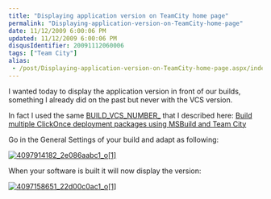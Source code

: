 ```yaml
---
title: "Displaying application version on TeamCity home page"
permalink: "Displaying-application-version-on-TeamCity-home-page"
date: 11/12/2009 6:00:06 PM
updated: 11/12/2009 6:00:06 PM
disqusIdentifier: 20091112060006
tags: ["Team City"]
alias:
 - /post/Displaying-application-version-on-TeamCity-home-page.aspx/index.html
---
```

I wanted today to display the application version in front of our builds, something I already did on the past but never with the VCS version.

In fact I used the same [BUILD_VCS_NUMBER_<simplified VCS root name>](http://www.jetbrains.net/confluence/display/TCD4/Predefined+Properties) that I described here: [Build multiple ClickOnce deployment packages using MSBuild and Team City](http://weblogs.asp.net/lkempe/archive/2009/11/03/build-multiple-clickonce-deployment-packages-using-msbuild-and-team-city.aspx)
<!-- more -->

Go in the General Settings of your build and adapt as following:

[![4097914182_2e086aabc1_o[1]](http://weblogs.asp.net/blogs/lkempe/4097914182_2e086aabc1_o1_thumb_56C71DFD.png "4097914182_2e086aabc1_o[1]")](http://weblogs.asp.net/blogs/lkempe/4097914182_2e086aabc1_o1_2739253E.png) 

When your software is built it will now display the version:

[![4097158651_22d00c0ac1_o[1]](http://weblogs.asp.net/blogs/lkempe/4097158651_22d00c0ac1_o1_thumb_2101B2D6.png "4097158651_22d00c0ac1_o[1]")](http://weblogs.asp.net/blogs/lkempe/4097158651_22d00c0ac1_o1_54AA1F34.png)
